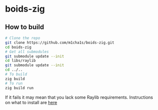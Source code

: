 # boids-zig

## How to build
```bash
# Clone the repo
git clone https://github.com/m1cha1s/boids-zig.git
cd boids-zig
# Get all submodules
git submodule update --init
cd libs/raylib
git submodule update --init
cd ../..
# To build
zig build
# To run
zig build run
```
If it fails it may mean that you lack some Raylib requirements. Instructions on what to install are [here](https://github.com/raysan5/raylib)